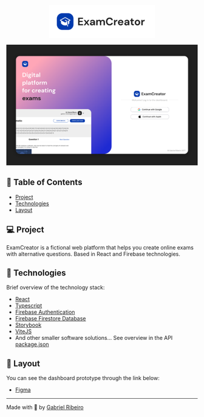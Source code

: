 <p align="center">
  <img alt="howder" src=".github/assets/dark-logo.white-background.svg" width="280px">
</p>

<p align="center">
  <img alt="howder" src=".github/assets/cover.png">
</p>

## 📜 Table of Contents

- [Project]()
- [Technologies]()
- [Layout]()

## 💻 Project

ExamCreator is a fictional web platform that helps you create online exams with alternative questions. Based in React and Firebase technologies.

## 🚀 Technologies

Brief overview of the technology stack:

- [React](https://react.js.org)
- [Typescript](https://typescriptlang.org)
- [Firebase Authentication](https://firebase.google.com)
- [Firebase Firestore Database](https://firebase.google.com)
- [Storybook](https://firebase.google.com)
- [ViteJS](https://vitejs.dev)
- And other smaller software solutions... See overview in the API [package.json](https://github.com/gabrielribeirof/exam-creator/blob/main/package.json)

## 🔖 Layout

You can see the dashboard prototype through the link below:

- [Figma](https://www.figma.com/file/gBOcImuu0U3ghvaUPz44c9/ExamCreator?node-id=0%3A1&t=NqdM8QnZaHYCbwtw-0)

---

Made with 💖 by [Gabriel Ribeiro](https://github.com/gabrielribeirof)
